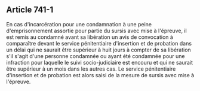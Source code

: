 Article 741-1
----
En cas d'incarcération pour une condamnation à une peine d'emprisonnement
assortie pour partie du sursis avec mise à l'épreuve, il est remis au condamné
avant sa libération un avis de convocation à comparaître devant le service
pénitentiaire d'insertion et de probation dans un délai qui ne saurait être
supérieur à huit jours à compter de sa libération s'il s'agit d'une personne
condamnée ou ayant été condamnée pour une infraction pour laquelle le suivi
socio-judiciaire est encouru et qui ne saurait être supérieur à un mois dans les
autres cas. Le service pénitentiaire d'insertion et de probation est alors saisi
de la mesure de sursis avec mise à l'épreuve.
